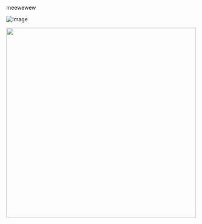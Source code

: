 meewewew

![image](https://media.discordapp.net/attachments/1287942798242222182/1357460392158433290/tumblr_1ad55f94652943a77c6f16280479b434_078e8112_250.webp?ex=67f04901&is=67eef781&hm=9c81dc02e7680e58dbc0ff3436fef4271b54ead0c89ffa010cd0908f6c5e8bf5&=&animated=true)

  <img width="500" height="500" src="https://media.discordapp.net/attachments/1287942798242222182/1357460562497241098/tumblr_30d4d6e5fea6c0beb09448331751949e_ae038ce6_1280.png?ex=67f0492a&is=67eef7aa&hm=a71933f95904e4471cc0217cff9bb197b33f2ea4c9c118092e174d0c1f4862aa&=&format=webp&quality=lossless&width=756&height=756">
